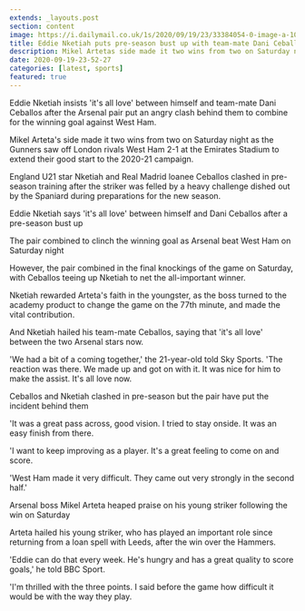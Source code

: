 ```yaml
---
extends: _layouts.post
section: content
image: https://i.dailymail.co.uk/1s/2020/09/19/23/33384054-0-image-a-105_1600555730473.jpg 
title: Eddie Nketiah puts pre-season bust up with team-mate Dani Ceballos behind him after Arsenal win 
description: Mikel Artetas side made it two wins from two on Saturday night as the Gunners saw off London rivals West Ham 2-1 at the Emirates Stadium to extend their good start to the 2020-21 campaign. 
date: 2020-09-19-23-52-27 
categories: [latest, sports] 
featured: true 
--- 
```

Eddie Nketiah insists 'it's all love' between himself and team-mate Dani Ceballos after the Arsenal pair put an angry clash behind them to combine for the winning goal against West Ham.

Mikel Arteta's side made it two wins from two on Saturday night as the Gunners saw off London rivals West Ham 2-1 at the Emirates Stadium to extend their good start to the 2020-21 campaign. 

England U21 star Nketiah and Real Madrid loanee Ceballos clashed in pre-season training after the striker was felled by a heavy challenge dished out by the Spaniard during preparations for the new season.

Eddie Nketiah says 'it's all love' between himself and Dani Ceballos after a pre-season bust up

The pair combined to clinch the winning goal as Arsenal beat West Ham on Saturday night

However, the pair combined in the final knockings of the game on Saturday, with Ceballos teeing up Nketiah to net the all-important winner.

Nketiah rewarded Arteta's faith in the youngster, as the boss turned to the academy product to change the game on the 77th minute, and made the vital contribution.

And Nketiah hailed his team-mate Ceballos, saying that 'it's all love' between the two Arsenal stars now.  

'We had a bit of a coming together,' the 21-year-old told Sky Sports. 'The reaction was there. We made up and got on with it. It was nice for him to make the assist. It's all love now.

Ceballos and Nketiah clashed in pre-season but the pair have put the incident behind them

'It was a great pass across, good vision. I tried to stay onside. It was an easy finish from there.

'I want to keep improving as a player. It's a great feeling to come on and score. 

'West Ham made it very difficult. They came out very strongly in the second half.' 

Arsenal boss Mikel Arteta heaped praise on his young striker following the win on Saturday

Arteta hailed his young striker, who has played an important role since returning from a loan spell with Leeds, after the win over the Hammers. 

'Eddie can do that every week. He's hungry and has a great quality to score goals,' he told BBC Sport.

'I'm thrilled with the three points. I said before the game how difficult it would be with the way they play. 

